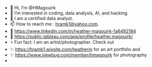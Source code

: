 - 👋 Hi, I’m @HMagouirk
- 👀 I’m interested in coding, data analysis, AI, and hacking.
- 🌱 I am a certified data analyst.
- 📫 How to reach me : hramk1@yahoo.com.
- 🔸 https://www.linkedin.com/in/heather-magouirk-1a6492184
- 🔸 https://public.tableau.com/app/profile/heather.magouirk/
- ⚡ Fun fact: I am an artist/photographer. Check out
- ✨ https://hramk1.wixsite.com/heatherm for an art portfolio and
- ✨ https://www.viewbug.com/member/hmagouirk for photography
- 
